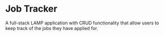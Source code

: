 # Job Tracker

A full-stack LAMP application with CRUD functionality that allow users to keep track of the jobs they have applied for.
